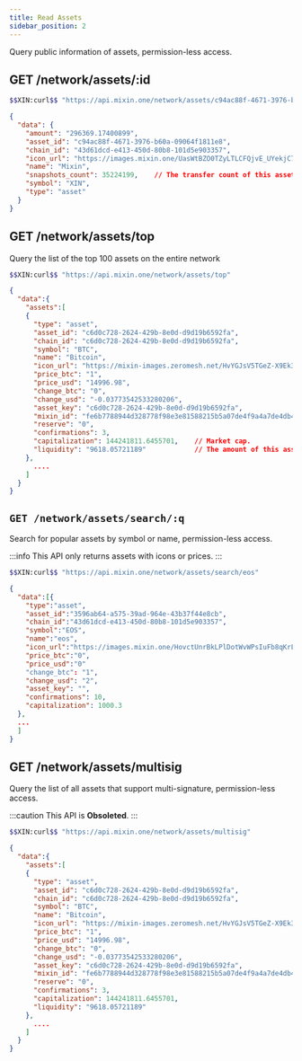 ```yaml
---
title: Read Assets
sidebar_position: 2
---
```


Query public information of assets, permission-less access.

## GET /network/assets/:id

```bash
$$XIN:curl$$ "https://api.mixin.one/network/assets/c94ac88f-4671-3976-b60a-09064f1811e8"
```

```json
{
  "data": {
    "amount": "296369.17400899",
    "asset_id": "c94ac88f-4671-3976-b60a-09064f1811e8",
    "chain_id": "43d61dcd-e413-450d-80b8-101d5e903357",
    "icon_url": "https://images.mixin.one/UasWtBZO0TZyLTLCFQjvE_UYekjC7eHCuT_9_52ZpzmCC-X-NPioVegng7Hfx0XmIUavZgz5UL-HIgPCBECc-Ws=s128",
    "name": "Mixin",
    "snapshots_count": 35224199,    // The transfer count of this assets.
    "symbol": "XIN",
    "type": "asset"
  }
}
```

## GET /network/assets/top

Query the list of the top 100 assets on the entire network

```bash
$$XIN:curl$$ "https://api.mixin.one/network/assets/top"
```

```json
{
  "data":{
    "assets":[
    {
      "type": "asset",
      "asset_id": "c6d0c728-2624-429b-8e0d-d9d19b6592fa",
      "chain_id": "c6d0c728-2624-429b-8e0d-d9d19b6592fa",
      "symbol": "BTC",
      "name": "Bitcoin",
      "icon_url": "https://mixin-images.zeromesh.net/HvYGJsV5TGeZ-X9Ek3FEQohQZ3fE9LBEBGcOcn4c4BNHovP4fW4YB97Dg5LcXoQ1hUjMEgjbl1DPlKg1TW7kK6XP=s128",
      "price_btc": "1",
      "price_usd": "14996.98",
      "change_btc": "0",
      "change_usd": "-0.03773542533280206",
      "asset_key": "c6d0c728-2624-429b-8e0d-d9d19b6592fa",
      "mixin_id": "fe6b7788944d328778f98e3e81588215b5a07de4f9a4a7de4db4535b404e65db",
      "reserve": "0",
      "confirmations": 3,
      "capitalization": 144241811.6455701,    // Market cap.
      "liquidity": "9618.05721189"            // The amount of this asset in Minxin.
    },
      ....
    ]
  }
}
```

## `GET /network/assets/search/:q`

Search for popular assets by symbol or name, permission-less access.

:::info
This API only returns assets with icons or prices.
:::

```bash
$$XIN:curl$$ "https://api.mixin.one/network/assets/search/eos"
```

```json
{
  "data":[{
    "type":"asset",
    "asset_id":"3596ab64-a575-39ad-964e-43b37f44e8cb",
    "chain_id":"43d61dcd-e413-450d-80b8-101d5e903357",
    "symbol":"EOS",
    "name":"eos",
    "icon_url":"https://images.mixin.one/HovctUnrBkLPlDotWvWPsIuFb8qKrLddwF5-f2Fi9q9uO829YB2qGITgOd2YmTMKnGg_z9XrVYzEwFE_rD_REz9C=s128",
    "price_btc":"0",
    "price_usd":"0"
    "change_btc": "1",
    "change_usd": "2",
    "asset_key": "",
    "confirmations": 10,
    "capitalization": 1000.3
  },
  ...
  ]
}
```


## GET /network/assets/multisig

Query the list of all assets that support multi-signature, permission-less access.

:::caution
This API is **Obsoleted**.
:::

```bash
$$XIN:curl$$ "https://api.mixin.one/network/assets/multisig"
```

```json
{
  "data":{
    "assets":[
    {
      "type": "asset",
      "asset_id": "c6d0c728-2624-429b-8e0d-d9d19b6592fa",
      "chain_id": "c6d0c728-2624-429b-8e0d-d9d19b6592fa",
      "symbol": "BTC",
      "name": "Bitcoin",
      "icon_url": "https://mixin-images.zeromesh.net/HvYGJsV5TGeZ-X9Ek3FEQohQZ3fE9LBEBGcOcn4c4BNHovP4fW4YB97Dg5LcXoQ1hUjMEgjbl1DPlKg1TW7kK6XP=s128",
      "price_btc": "1",
      "price_usd": "14996.98",
      "change_btc": "0",
      "change_usd": "-0.03773542533280206",
      "asset_key": "c6d0c728-2624-429b-8e0d-d9d19b6592fa",
      "mixin_id": "fe6b7788944d328778f98e3e81588215b5a07de4f9a4a7de4db4535b404e65db",
      "reserve": "0",
      "confirmations": 3,
      "capitalization": 144241811.6455701,
      "liquidity": "9618.05721189"
    },
      ....
    ]
  }
}
```